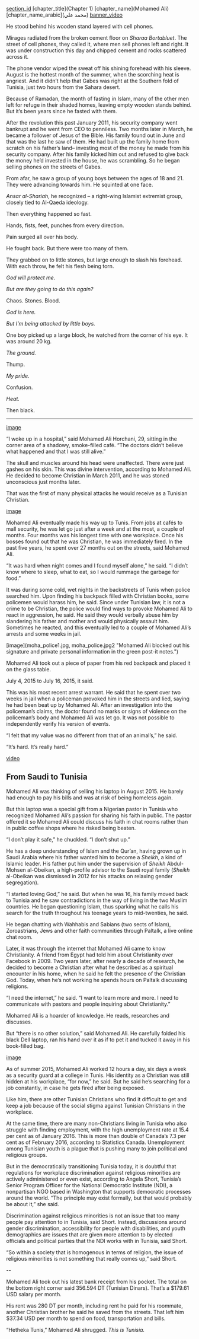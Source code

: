 [section_id](mohammed_ali)
[chapter_title](Chapter 1)
[chapter_name](Mohamed Ali)
[chapter_name_arabic](محمد علي)
[banner_video](https://s3.amazonaws.com/sunnymock/zeropointthree/content/ZeroPointThree_Christian.mp4)

He stood behind his wooden stand layered with cell phones. 

Mirages radiated from the broken cement floor on _Sharaa Bortabluet_. The street of cell phones, they called it, where men sell phones left and right. It was under construction this day and chipped cement and rocks scattered across it. 

The phone vendor wiped the sweat off his shining forehead with his sleeve. August is the hottest month of the summer, when the scorching heat is angriest. And it didn’t help that Gabes was right at the Southern fold of Tunisia, just two hours from the Sahara desert.

Because of Ramadan, the month of fasting in Islam, many of the other men left for refuge in their shaded homes, leaving empty wooden stands behind. But it’s been years since he fasted with them.  

After the revolution this past January 2011, his security company went bankrupt and he went from CEO to penniless. Two months later in March, he became a follower of Jesus of the Bible. His family found out in June and that was the last he saw of them. He had built up the family home from scratch on his father’s land– investing most of the money he made from his security company. After his family kicked him out and refused to give back the money he’d invested in the house, he was scrambling. So he began selling phones on the streets of Gabes. 

From afar, he saw a group of young boys between the ages of 18 and 21. They were advancing towards him. He squinted at one face. 

_Ansar al-Shariah_, he recognized – a right-wing Islamist extremist group, closely tied to Al-Qaeda ideology. 

Then everything happened so fast. 

Hands, fists, feet, punches from every direction. 

Pain surged all over his body. 

He fought back. But there were too many of them. 

They grabbed on to little stones, but large enough to slash his forehead. With each throw, he felt his flesh being torn. 

_God will protect me_.  

_But are they going to do this again?_ 

Chaos. Stones. Blood. 

_God is here._ 

_But I’m being attacked by little boys._

One boy picked up a large block, he watched from the corner of his eye. It was around 20 kg. 

_The ground._

Thump.

_My pride._

Confusion.

_Heat._

Then black.

---

[image](moha_img1.jpg " ")

“I woke up in a hospital,” said Mohamed Ali Horchani, 29, sitting in the corner area of a shadowy, smoke-filled café. “The doctors didn’t believe what happened and that I was still alive.” 

The skull and muscles around his head were unaffected. There were just gashes on his skin. This was divine intervention, according to Mohamed Ali. He decided to become Christian in March 2011, and he was stoned unconscious just months later.

That was the first of many physical attacks he would receive as a Tunisian Christian. 

[image](multimediamohamed.jpg " ")

Mohamed Ali eventually made his way up to Tunis. From jobs at cafés to mall security, he was let go just after a week and at the most, a couple of months. Four months was his longest time with one workplace. Once his bosses found out that he was Christian, he was immediately fired. In the past five years, he spent over 27 months out on the streets, said Mohamed Ali. 

“It was hard when night comes and I found myself alone,” he said. “I didn’t know where to sleep, what to eat, so I would rummage the garbage for food.” 

It was during some cold, wet nights in the backstreets of Tunis when police searched him. Upon finding his backpack filled with Christian books, some policemen would harass him, he said. Since under Tunisian law, it is not a crime to be Christian, the police would find ways to provoke Mohamed Ali to react in aggression, he said. He said they would verbally abuse him by slandering his father and mother and would physically assault him. Sometimes he reacted, and this eventually led to a couple of Mohamed Ali’s arrests and some weeks in jail. 


[image](moha_police1.jpg, moha_police.jpg2 "Mohamed Ali blocked out his signature and private personal information in the green post-it notes.")

Mohamed Ali took out a piece of paper from his red backpack and placed it on the glass table. 

July 4, 2015 to July 16, 2015, it said.  

This was his most recent arrest warrant. He said that he spent over two weeks in jail when a policeman provoked him in the streets and lied, saying he had been beat up by Mohamed Ali. After an investigation into the policeman’s claims, the doctor found no marks or signs of violence on the policeman’s body and Mohamed Ali was let go. It was not possible to independently verify his version of events.

“I felt that my value was no different from that of an animal’s,” he said. 

“It’s hard. It’s really hard.” 

[video](mohamed_video1.mp4 " ")

## From Saudi to Tunisia 

Mohamed Ali was thinking of selling his laptop in August 2015. He barely had enough to pay his bills and was at risk of being homeless again. 

But this laptop was a special gift from a Nigerian pastor in Tunisia who recognized Mohamed Ali’s passion for sharing his faith in public. The pastor offered it so Mohamed Ali could discuss his faith in chat rooms rather than in public coffee shops where he risked being beaten. 

“I don’t play it safe,” he chuckled. “I don’t shut up.” 

He has a deep understanding of Islam and the Qur’an, having grown up in Saudi Arabia where his father wanted him to become a _Sheikh_, a kind of Islamic leader. His father put him under the supervision of _Sheikh_ Abdul-Mohsen al-Obeikan, a high-profile advisor to the Saudi royal family (_Sheikh_ al-Obeikan was dismissed in 2012 for his attacks on relaxing gender segregation). 

“I started loving God,” he said.  But when he was 16, his family moved back to Tunisia and he saw contradictions in the way of living in the two Muslim countries. He began questioning Islam, thus sparking what he calls his search for the truth throughout his teenage years to mid-twenties, he said. 

He began chatting with Wahhabis and Sabians (two sects of Islam), Zoroastrians, Jews and other faith communities through Paltalk, a live online chat room.  

Later, it was through the internet that Mohamed Ali came to know Christianity. A friend from Egypt had told him about Christianity over Facebook in 2009.  Two years later, after nearly a decade of research, he decided to become a Christian after what he described as a spiritual encounter in his home, when he said he felt the presence of the Christian God. Today, when he’s not working he spends hours on Paltalk discussing religions. 

“I need the internet,” he said. “I want to learn more and more. I need to communicate with pastors and people inquiring about Christianity.” 

Mohamed Ali is a hoarder of knowledge. He reads, researches and discusses. 

But “there is no other solution,” said Mohamed Ali. He carefully folded his black Dell laptop, ran his hand over it as if to pet it and tucked it away in his book-filled bag.

[image](moha_bag.jpg " ")

As of summer 2015, Mohamed Ali worked 12 hours a day, six days a week as a security guard at a college in Tunis. His identity as a Christian was still hidden at his workplace, “for now,” he said. But he said he’s searching for a job constantly, in case he gets fired after being exposed. 

Like him, there are other Tunisian Christians who find it difficult to get and keep a job because of the social stigma against Tunisian Christians in the workplace. 

At the same time, there are many non-Christians living in Tunisia who also struggle with finding employment, with the high unemployment rate at 15.4 per cent as of January 2016. This is more than double of Canada’s 7.3 per cent as of February 2016, according to Statistics Canada. Unemployment among Tunisian youth is a plague that is pushing many to join political and religious groups. 

But in the democratically transitioning Tunisia today, it is doubtful that regulations for workplace discrimination against religious minorities are actively administered or even exist, according to Angela Short, Tunisia’s Senior Program Officer for the National Democratic Institute (NDI), a nonpartisan NGO based in Washington that supports democratic processes around the world. “The principle may exist formally, but that would probably be about it,” she said. 

Discrimination against religious minorities is not an issue that too many people pay attention to in Tunisia, said Short. Instead, discussions around gender discrimination, accessibility for people with disabilities, and youth demographics are issues that are given more attention to by elected officials and political parties that the NDI works with in Tunisia, said Short. 

“So within a society that is homogenous in terms of religion, the issue of religious minorities is not something that really comes up,” said Short.

--

Mohamed Ali took out his latest bank receipt from his pocket. The total on the bottom right corner said 356.594 DT (Tunisian Dinars). That’s a $179.61 USD salary per month.  

His rent was 280 DT per month, including rent he paid for his roommate, another Christian brother he said he saved from the streets. That left him $37.34 USD per month to spend on food, transportation and bills. 

“Hetheka Tunis,” Mohamed Ali shrugged. _This is Tunisia._



